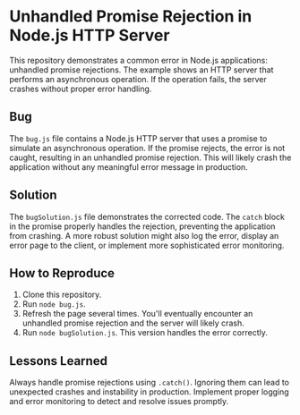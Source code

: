 # Unhandled Promise Rejection in Node.js HTTP Server

This repository demonstrates a common error in Node.js applications: unhandled promise rejections.  The example shows an HTTP server that performs an asynchronous operation.  If the operation fails, the server crashes without proper error handling.

## Bug

The `bug.js` file contains a Node.js HTTP server that uses a promise to simulate an asynchronous operation. If the promise rejects, the error is not caught, resulting in an unhandled promise rejection.  This will likely crash the application without any meaningful error message in production.

## Solution

The `bugSolution.js` file demonstrates the corrected code. The `catch` block in the promise properly handles the rejection, preventing the application from crashing.  A more robust solution might also log the error, display an error page to the client, or implement more sophisticated error monitoring.

## How to Reproduce

1. Clone this repository.
2. Run `node bug.js`.
3. Refresh the page several times. You'll eventually encounter an unhandled promise rejection and the server will likely crash.
4. Run `node bugSolution.js`. This version handles the error correctly.

## Lessons Learned

Always handle promise rejections using `.catch()`.  Ignoring them can lead to unexpected crashes and instability in production.  Implement proper logging and error monitoring to detect and resolve issues promptly.